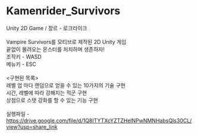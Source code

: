 # Kamenrider_Survivors
Unity 2D Game / 장르 - 로크라이크<br> 
<br> 
Vampire Survivors를 모티브로 제작된 2D Unity 게임<br>
끝없이 몰려오는 몬스터를 처치하며 생존하자!<br>
조작키 - WASD<br>
메뉴키 - ESC<br>
<br>
<구현된 목록><br>
레벨 업 마다 랜덤으로 얻을 수 있는 10가지의 기술 구현<br>
시간, 레벨에 따라 강해지는 적군 구현<br>
상점으로 스탯 강화를 할 수 있는 기능 구현<br>
<br>
실행파일 - https://drive.google.com/file/d/1Q8ITYTXcYZTZHelNPwNMNHabsQIs30CL/view?usp=share_link
